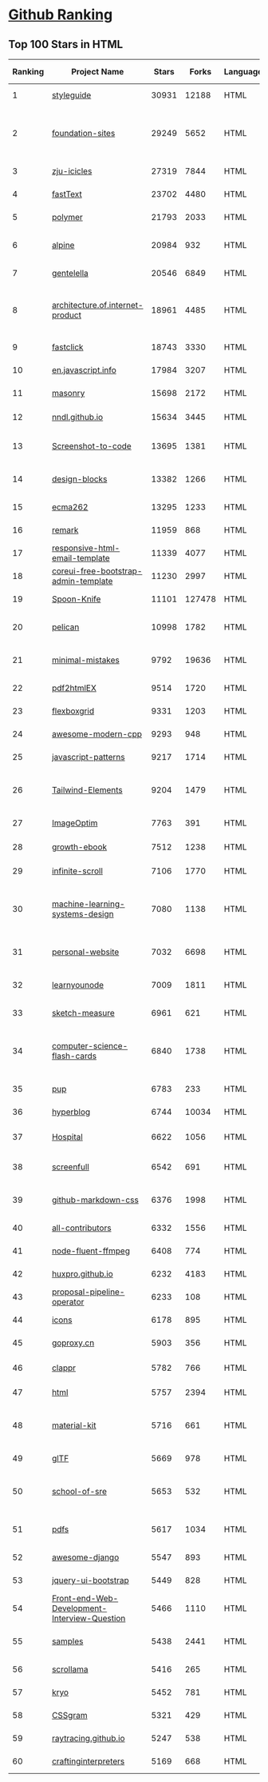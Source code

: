 [Github Ranking](../README.md)
==========

## Top 100 Stars in HTML

| Ranking | Project Name | Stars | Forks | Language | Open Issues | Description | Last Commit |
| ------- | ------------ | ----- | ----- | -------- | ----------- | ----------- | ----------- |
| 1 | [styleguide](https://github.com/google/styleguide) | 30931 | 12188 | HTML | 183 | Style guides for Google-originated open-source projects | 2022-06-08T00:56:25Z |
| 2 | [foundation-sites](https://github.com/foundation/foundation-sites) | 29249 | 5652 | HTML | 39 | The most advanced responsive front-end framework in the world. Quickly create prototypes and production code for sites that work on any kind of device. | 2022-06-18T01:22:37Z |
| 3 | [zju-icicles](https://github.com/QSCTech/zju-icicles) | 27319 | 7844 | HTML | 6 | 浙江大学课程攻略共享计划 | 2022-06-22T15:17:57Z |
| 4 | [fastText](https://github.com/facebookresearch/fastText) | 23702 | 4480 | HTML | 421 | Library for fast text representation and classification. | 2022-04-28T12:09:20Z |
| 5 | [polymer](https://github.com/Polymer/polymer) | 21793 | 2033 | HTML | 45 | Our original Web Component library. | 2022-06-03T21:59:52Z |
| 6 | [alpine](https://github.com/alpinejs/alpine) | 20984 | 932 | HTML | 12 | A rugged, minimal framework for composing JavaScript behavior in your markup.  | 2022-06-19T02:50:56Z |
| 7 | [gentelella](https://github.com/ColorlibHQ/gentelella) | 20546 | 6849 | HTML | 30 | Free Bootstrap 4 Admin Dashboard Template | 2022-03-14T03:31:22Z |
| 8 | [architecture.of.internet-product](https://github.com/davideuler/architecture.of.internet-product) | 18961 | 4485 | HTML | 8 | 互联网公司技术架构，微信/淘宝/微博/腾讯/阿里/美团点评/百度/Google/Facebook/Amazon/eBay的架构，欢迎PR补充 | 2021-12-05T04:53:06Z |
| 9 | [fastclick](https://github.com/ftlabs/fastclick) | 18743 | 3330 | HTML | 212 | Polyfill to remove click delays on browsers with touch UIs | 2021-08-13T16:01:47Z |
| 10 | [en.javascript.info](https://github.com/javascript-tutorial/en.javascript.info) | 17984 | 3207 | HTML | 68 | Modern JavaScript Tutorial  | 2022-06-22T19:04:46Z |
| 11 | [masonry](https://github.com/desandro/masonry) | 15698 | 2172 | HTML | 57 | :love_hotel: Cascading grid layout plugin | 2021-10-03T09:17:12Z |
| 12 | [nndl.github.io](https://github.com/nndl/nndl.github.io) | 15634 | 3445 | HTML | 66 | 《神经网络与深度学习》 邱锡鹏著 Neural Network and Deep Learning  | 2022-05-05T09:05:10Z |
| 13 | [Screenshot-to-code](https://github.com/emilwallner/Screenshot-to-code) | 13695 | 1381 | HTML | 14 | A neural network that transforms a design mock-up into a static website. | 2022-05-24T14:52:26Z |
| 14 | [design-blocks](https://github.com/froala/design-blocks) | 13382 | 1266 | HTML | 25 | A set of 170+ Bootstrap based design blocks ready to be used to create clean modern websites. | 2022-06-22T05:08:03Z |
| 15 | [ecma262](https://github.com/tc39/ecma262) | 13295 | 1233 | HTML | 283 | Status, process, and documents for ECMA-262 | 2022-06-23T00:45:14Z |
| 16 | [remark](https://github.com/gnab/remark) | 11959 | 868 | HTML | 155 | A simple, in-browser, markdown-driven slideshow tool. | 2022-05-24T16:15:00Z |
| 17 | [responsive-html-email-template](https://github.com/leemunroe/responsive-html-email-template) | 11339 | 4077 | HTML | 3 | A free simple responsive HTML email template | 2022-06-08T16:34:48Z |
| 18 | [coreui-free-bootstrap-admin-template](https://github.com/coreui/coreui-free-bootstrap-admin-template) | 11230 | 2997 | HTML | 24 | Free Bootstrap Admin & Dashboard Template  | 2022-06-09T19:32:33Z |
| 19 | [Spoon-Knife](https://github.com/octocat/Spoon-Knife) | 11101 | 127478 | HTML | 1444 | This repo is for demonstration purposes only. | 2022-06-22T21:24:00Z |
| 20 | [pelican](https://github.com/getpelican/pelican) | 10998 | 1782 | HTML | 52 | Static site generator that supports Markdown and reST syntax. Powered by Python. | 2022-06-16T04:19:39Z |
| 21 | [minimal-mistakes](https://github.com/mmistakes/minimal-mistakes) | 9792 | 19636 | HTML | 8 | :triangular_ruler: Jekyll theme for building a personal site, blog, project documentation, or portfolio. | 2022-06-22T05:31:38Z |
| 22 | [pdf2htmlEX](https://github.com/coolwanglu/pdf2htmlEX) | 9514 | 1720 | HTML | 231 | Convert PDF to HTML without losing text or format. | 2019-08-16T18:39:59Z |
| 23 | [flexboxgrid](https://github.com/kristoferjoseph/flexboxgrid) | 9331 | 1203 | HTML | 48 | Grid based on CSS3 flexbox | 2020-10-01T09:36:06Z |
| 24 | [awesome-modern-cpp](https://github.com/rigtorp/awesome-modern-cpp) | 9293 | 948 | HTML | 0 | A collection of resources on modern C++ | 2022-06-16T14:38:34Z |
| 25 | [javascript-patterns](https://github.com/shichuan/javascript-patterns) | 9217 | 1714 | HTML | 15 | JavaScript Patterns | 2020-10-02T05:20:06Z |
| 26 | [Tailwind-Elements](https://github.com/mdbootstrap/Tailwind-Elements) | 9204 | 1479 | HTML | 26 | 𝙃𝙪𝙜𝙚 collection of Tailwind components, sections and templates 😎 - FREE for commercial use | 2022-06-22T13:14:31Z |
| 27 | [ImageOptim](https://github.com/ImageOptim/ImageOptim) | 7763 | 391 | HTML | 157 | GUI image optimizer for Mac | 2022-03-25T09:59:14Z |
| 28 | [growth-ebook](https://github.com/phodal/growth-ebook) | 7512 | 1238 | HTML | 0 | Growth Engineering: The Definitive Guide。全栈增长工程师指南 | 2018-01-14T23:53:26Z |
| 29 | [infinite-scroll](https://github.com/metafizzy/infinite-scroll) | 7106 | 1770 | HTML | 39 | 📜 Automatically add next page | 2022-02-24T06:33:26Z |
| 30 | [machine-learning-systems-design](https://github.com/chiphuyen/machine-learning-systems-design) | 7080 | 1138 | HTML | 7 | A booklet on machine learning systems design with exercises. NOT the repo for the book "Designing Machine Learning Systems" | 2022-06-22T21:53:50Z |
| 31 | [personal-website](https://github.com/github/personal-website) | 7032 | 6698 | HTML | 0 | Code that'll help you kickstart a personal website that showcases your work as a software developer. | 2022-05-24T11:19:00Z |
| 32 | [learnyounode](https://github.com/workshopper/learnyounode) | 7009 | 1811 | HTML | 103 | Learn You The Node.js For Much Win! An intro to Node.js via a set of self-guided workshops. | 2021-12-04T20:27:04Z |
| 33 | [sketch-measure](https://github.com/utom/sketch-measure) | 6961 | 621 | HTML | 399 | Make it a fun to create spec for developers and teammates | 2021-02-17T02:24:57Z |
| 34 | [computer-science-flash-cards](https://github.com/jwasham/computer-science-flash-cards) | 6840 | 1738 | HTML | 3 | Mini website for testing both general CS knowledge and enforce coding practice and common algorithm/data structure memorization. | 2022-02-08T01:05:48Z |
| 35 | [pup](https://github.com/ericchiang/pup) | 6783 | 233 | HTML | 66 | Parsing HTML at the command line | 2022-05-27T12:04:39Z |
| 36 | [hyperblog](https://github.com/freddier/hyperblog) | 6744 | 10034 | HTML | 4 | Un blog increíble para el curso de Git y Github de Platzi | 2022-06-23T02:07:53Z |
| 37 | [Hospital](https://github.com/open-power-workgroup/Hospital) | 6622 | 1056 | HTML | 44 | OpenPower工作组收集汇总的医院开放数据 | 2020-10-27T03:02:37Z |
| 38 | [screenfull](https://github.com/sindresorhus/screenfull) | 6542 | 691 | HTML | 9 | Simple wrapper for cross-browser usage of the JavaScript Fullscreen API | 2022-06-20T04:45:48Z |
| 39 | [github-markdown-css](https://github.com/sindresorhus/github-markdown-css) | 6376 | 1998 | HTML | 7 | The minimal amount of CSS to replicate the GitHub Markdown style | 2022-05-15T17:19:35Z |
| 40 | [all-contributors](https://github.com/all-contributors/all-contributors) | 6332 | 1556 | HTML | 75 | ✨ Recognize all contributors, not just the ones who push code ✨ | 2022-05-02T22:30:53Z |
| 41 | [node-fluent-ffmpeg](https://github.com/fluent-ffmpeg/node-fluent-ffmpeg) | 6408 | 774 | HTML | 286 | A fluent API to FFMPEG (http://www.ffmpeg.org) | 2021-11-02T04:52:08Z |
| 42 | [huxpro.github.io](https://github.com/Huxpro/huxpro.github.io) | 6232 | 4183 | HTML | 101 | My Blog / Jekyll Themes / PWA | 2022-06-22T16:42:31Z |
| 43 | [proposal-pipeline-operator](https://github.com/tc39/proposal-pipeline-operator) | 6233 | 108 | HTML | 23 | A proposal for adding a useful pipe operator to JavaScript. | 2022-04-01T23:44:38Z |
| 44 | [icons](https://github.com/twbs/icons) | 6178 | 895 | HTML | 232 | Official open source SVG icon library for Bootstrap. | 2022-06-22T12:49:29Z |
| 45 | [goproxy.cn](https://github.com/goproxy/goproxy.cn) | 5903 | 356 | HTML | 2 | The most trusted Go module proxy in China. | 2022-03-16T06:02:42Z |
| 46 | [clappr](https://github.com/clappr/clappr) | 5782 | 766 | HTML | 46 | :clapper: An extensible media player for the web. | 2022-05-22T13:17:06Z |
| 47 | [html](https://github.com/whatwg/html) | 5757 | 2394 | HTML | 1498 | HTML Standard | 2022-06-22T23:01:00Z |
| 48 | [material-kit](https://github.com/creativetimofficial/material-kit) | 5716 | 661 | HTML | 17 |  Free and Open Source UI Kit for Bootstrap 5, React, Vue.js, React Native and Sketch based on Google's Material Design | 2022-06-22T22:11:48Z |
| 49 | [glTF](https://github.com/KhronosGroup/glTF) | 5669 | 978 | HTML | 137 | glTF – Runtime 3D Asset Delivery | 2022-06-22T14:41:46Z |
| 50 | [school-of-sre](https://github.com/linkedin/school-of-sre) | 5653 | 532 | HTML | 16 | At LinkedIn, we are using this curriculum for onboarding our entry-level talents into the SRE role. | 2022-06-10T06:24:11Z |
| 51 | [pdfs](https://github.com/tpn/pdfs) | 5617 | 1034 | HTML | 2 | Technically-oriented PDF Collection (Papers, Specs, Decks, Manuals, etc) | 2021-09-23T21:07:21Z |
| 52 | [awesome-django](https://github.com/wsvincent/awesome-django) | 5547 | 893 | HTML | 0 | A curated list of awesome things related to Django | 2022-06-17T20:42:25Z |
| 53 | [jquery-ui-bootstrap](https://github.com/jquery-ui-bootstrap/jquery-ui-bootstrap) | 5449 | 828 | HTML | 42 | A jQuery UI theme based on Twitter Bootstrap | 2018-06-18T08:06:30Z |
| 54 | [Front-end-Web-Development-Interview-Question](https://github.com/paddingme/Front-end-Web-Development-Interview-Question) | 5466 | 1110 | HTML | 8 | 前端开发面试题大收集，前端面试集锦 :heart: :gift_heart: :cupid: | 2021-10-13T07:10:48Z |
| 55 | [samples](https://github.com/GoogleChrome/samples) | 5438 | 2441 | HTML | 91 | A repo containing samples tied to new functionality in each release of Google Chrome. | 2022-06-08T10:12:37Z |
| 56 | [scrollama](https://github.com/russellgoldenberg/scrollama) | 5416 | 265 | HTML | 5 | Scrollytelling with IntersectionObserver. | 2022-06-19T16:57:23Z |
| 57 | [kryo](https://github.com/EsotericSoftware/kryo) | 5452 | 781 | HTML | 16 | Java binary serialization and cloning: fast, efficient, automatic | 2022-06-19T02:43:28Z |
| 58 | [CSSgram](https://github.com/una/CSSgram) | 5321 | 429 | HTML | 33 | CSS library for Instagram filters | 2021-08-01T08:43:49Z |
| 59 | [raytracing.github.io](https://github.com/RayTracing/raytracing.github.io) | 5247 | 538 | HTML | 82 | Main Web Site (Online Books) | 2022-05-26T21:53:45Z |
| 60 | [craftinginterpreters](https://github.com/munificent/craftinginterpreters) | 5169 | 668 | HTML | 48 | Repository for the book "Crafting Interpreters" | 2022-05-23T12:37:09Z |

